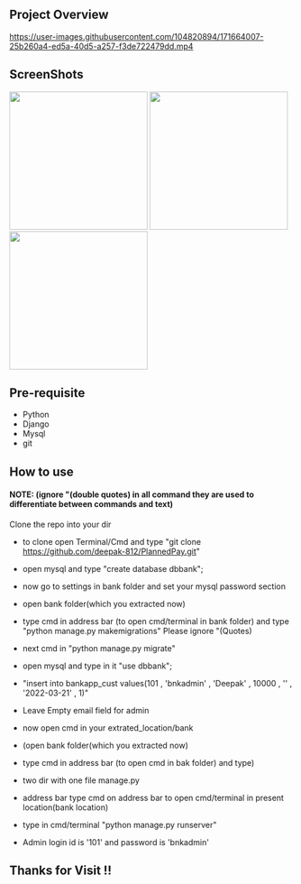## Project Overview

https://user-images.githubusercontent.com/104820894/171664007-25b260a4-ed5a-40d5-a257-f3de722479dd.mp4

## ScreenShots
<p float="left">
<img src="https://user-images.githubusercontent.com/104820894/188601639-a658105e-f380-45cd-a5a9-e30ac240e893.jpg" width="245">
<img src="https://user-images.githubusercontent.com/104820894/188606683-3f2bd860-5f38-460b-ba94-bfb859bcc496.jpg" width="245">
<img src="https://user-images.githubusercontent.com/104820894/188604147-22a7ef42-069d-4a84-b1f8-812f4d0b63f2.jpg" width="245">
</p>


## Pre-requisite

- Python
- Django
- Mysql
- git

## How to use

<h4>NOTE: (ignore "(double quotes) in all command they are used to differentiate between commands and text)</h4>

Clone the repo into your dir

- to clone open Terminal/Cmd and type "git clone https://github.com/deepak-812/PlannedPay.git"

- open mysql and type "create database dbbank";

- now go to settings in bank folder and set your mysql password section

- open bank folder(which you extracted now)

- type cmd in address bar (to open cmd/terminal in bank folder) and type "python manage.py makemigrations" Please ignore "(Quotes)

- next cmd in "python manage.py migrate"

- open mysql and type in it "use dbbank";

- "insert into bankapp_cust values(101 , 'bnkadmin' , 'Deepak' , 10000 , '' , '2022-03-21' , 1)"

- Leave Empty email field for admin

- now open cmd in your extrated_location/bank

- (open bank folder(which you extracted now)

- type cmd in address bar (to open cmd in bak folder) and type)

- two dir with one file manage.py

- address bar type cmd on address bar to open cmd/terminal in present location(bank location)

- type in cmd/terminal "python manage.py runserver"

- Admin login id is '101' and password is 'bnkadmin'

## Thanks for Visit !!
